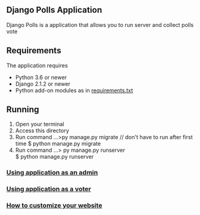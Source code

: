  ## Django Polls Application
Django Polls is a application that allows you to run server and collect
polls vote

 ## Requirements

 The application requires
 * Python 3.6 or newer
 * Django 2.1.2 or newer
 * Python add-on modules as in [requirements.txt](requirements.txt)

 ## Running

1. Open your terminal
2. Access this directory
3. Run command ...\>py manage.py migrate                               // don't have to run after first time
                   $ python manage.py migrate
4. Run command ...\> py manage.py runserver    
                   $ python manage.py runserver

### [Using application as an admin](ASADMIN.md)

### [Using application as a voter](ASUSER.md)

### [How to customize your website](CUSTOMIZATION.md)
